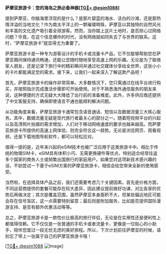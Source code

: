 **萨摩亚旅游卡：您的海岛之旅必备神器[[TG💪+ @esim1088](https://t.me/s/esim1088)]**

提到萨摩亚，你脑海里浮现的是什么？是那片碧蓝的海水、洁白的沙滩，还是那热情洋溢的当地文化？作为南太平洋上的一颗璀璨明珠，萨摩亚以其独特的自然风光和丰富的文化遗产吸引着全球游客。然而，当你踏上这片土地时，是否担心过网络问题？毕竟，在这个信息爆炸的时代，没有网络就如同失去了与世界的联系。这时，“萨摩亚旅游卡”就显得尤为重要了。

萨摩亚旅游卡是一种专为游客设计的手机卡或流量卡产品，它不仅能够帮助您在萨摩亚期间保持通讯畅通，还能让您随时随地享受高速上网的乐趣。无论是为了联络家人朋友，还是记录下旅行中的精彩瞬间并通过社交媒体分享给全世界，这张小小的卡片都能满足您的需求。接下来，让我们一起来深入了解这款产品吧！

首先，萨摩亚旅游卡的操作非常简单。大多数情况下，您只需通过在线平台进行购买，并按照指示完成激活步骤即可开始使用。对于不熟悉海外通信服务的朋友来说，这种便捷的方式无疑大大降低了出行前的准备难度。此外，许多供应商还提供了中文客服支持，确保即使语言不通也能顺利解决问题。

从功能角度来看，萨摩亚旅游卡通常包含语音通话、短信以及数据流量三大核心服务。其中，数据流量无疑是现代旅行者最关心的部分之一。随着短视频平台的兴起以及高清照片拍摄的需求增加，人们对于移动网络速度的要求也越来越高。而萨摩亚旅游卡所提供的高速上网体验，则完全符合这一趋势。无论是浏览网页、观看视频，还是下载地图导航软件，都可以轻松应对。

值得一提的是，近年来兴起的eSIM技术也被广泛应用于这类旅游卡中。相比于传统的物理SIM卡，eSIM具有体积小巧、无需更换硬件等优点，特别适合经常往返多个国家的商务人士或频繁出国旅行的家庭用户。如果您对这项新技术感兴趣的话，不妨尝试一下基于eSIM方案的萨摩亚旅游卡，相信会给您带来全新的使用感受。

当然啦，在选择具体产品之前，我们还需要考虑几个关键因素。首先是价格方面，不同运营商提供的套餐可能存在较大差异，因此建议提前做好功课，对比各家的优势后再做决定；其次是覆盖范围，虽然萨摩亚本身面积不大，但某些偏远地区可能会存在信号盲区，这一点需要特别留意；最后则是附加服务，比如是否提供国际漫游支持、是否有额外优惠活动等等。

总之，萨摩亚旅游卡是一款性价比极高的旅行伴侣，无论是在实用性还是便利性上都值得信赖。它不仅仅是一张普通的手机卡或者流量卡，更像是一位贴心的小助手，陪伴您度过一段无忧无虑的美好旅程。所以，下次计划前往萨摩亚的时候，请别忘了带上一张属于自己的萨摩亚旅游卡哦！

[[TG💪+ @esim1088](https://t.me/s/esim1088) ![Image](https://i.postimg.cc/4NQfJmqS/Snipaste-2025-05-13-00-14-12.png)]
